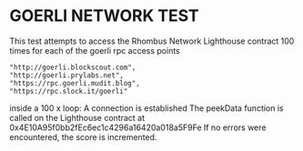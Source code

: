 # GOERLI NETWORK TEST

This test attempts to access the Rhombus Network Lighthouse contract 100 times for each of the goerli rpc access points

    "http://goerli.blockscout.com",
    "http://goerli.prylabs.net",
    "https://rpc.goerli.mudit.blog",
    "https://rpc.slock.it/goerli"

inside a 100 x loop:
    A connection is established 
    The peekData function is called on the Lighthouse contract at 0x4E10A95f0bb2fEc6ec1c4296a16420a018a5F9Fe
    If no errors were encountered, the score is incremented.
    
